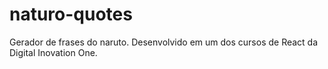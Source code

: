 # naturo-quotes
Gerador de frases do naruto. Desenvolvido em um dos cursos de React da Digital Inovation One.
